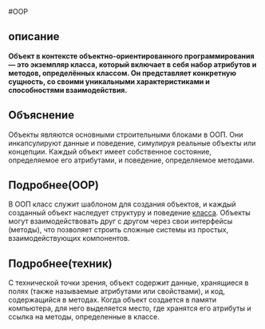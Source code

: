 #OOP
## описание
**Объект в контексте объектно-ориентированного программирования — это экземпляр класса, который включает в себя набор атрибутов и методов, определённых классом. Он представляет конкретную сущность, со своими уникальными характеристиками и способностями взаимодействия.**

## Объяснение

Объекты являются основными строительными блоками в ООП. Они инкапсулируют данные и поведение, симулируя реальные объекты или концепции. Каждый объект имеет собственное состояние, определяемое его атрибутами, и поведение, определяемое методами.

## Подробнее(OOP)

В ООП класс служит шаблоном для создания объектов, и каждый созданный объект наследует структуру и поведение [класса](Классы). Объекты могут взаимодействовать друг с другом через свои интерфейсы (методы), что позволяет строить сложные системы из простых, взаимодействующих компонентов.

## Подробнее(техник)

С технической точки зрения, объект содержит данные, хранящиеся в полях (также называемые атрибутами или свойствами), и код, содержащийся в методах. Когда объект создается в памяти компьютера, для него выделяется место, где хранятся его атрибуты и ссылка на методы, определенные в классе.

